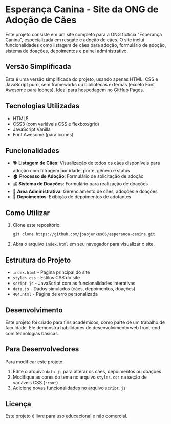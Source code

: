 # Esperança Canina - Site da ONG de Adoção de Cães

Este projeto consiste em um site completo para a ONG fictícia "Esperança Canina", especializada em resgate e adoção de cães. O site inclui funcionalidades como listagem de cães para adoção, formulário de adoção, sistema de doações, depoimentos e painel administrativo.

## Versão Simplificada

Esta é uma versão simplificada do projeto, usando apenas HTML, CSS e JavaScript puro, sem frameworks ou bibliotecas externas (exceto Font Awesome para ícones). Ideal para hospedagem no GitHub Pages.

## Tecnologias Utilizadas

- HTML5
- CSS3 (com variáveis CSS e flexbox/grid)
- JavaScript Vanilla
- Font Awesome (para ícones)

## Funcionalidades

- 🐕 **Listagem de Cães**: Visualização de todos os cães disponíveis para adoção com filtragem por idade, porte, gênero e status
- 🏠 **Processo de Adoção**: Formulário de solicitação de adoção
- 💰 **Sistema de Doações**: Formulário para realização de doações
- 👤 **Área Administrativa**: Gerenciamento de cães, adoções e doações
- 💬 **Depoimentos**: Exibição de depoimentos de adotantes

## Como Utilizar

1. Clone este repositório:
   ```
   git clone https://github.com/joaojunkes06/esperanca-canina.git
   ```

2. Abra o arquivo `index.html` em seu navegador para visualizar o site.

## Estrutura do Projeto

- `index.html` - Página principal do site
- `styles.css` - Estilos CSS do site
- `script.js` - JavaScript com as funcionalidades interativas
- `data.js` - Dados simulados (cães, depoimentos, doações)
- `404.html` - Página de erro personalizada

## Desenvolvimento

Este projeto foi criado para fins acadêmicos, como parte de um trabalho de faculdade. Ele demonstra habilidades de desenvolvimento web front-end com tecnologias básicas.

## Para Desenvolvedores

Para modificar este projeto:

1. Edite o arquivo `data.js` para alterar os cães, depoimentos ou doações
2. Modifique as cores do tema no arquivo `styles.css` na seção de variáveis CSS (`:root`)
3. Adicione novas funcionalidades no arquivo `script.js`

## Licença

Este projeto é livre para uso educacional e não comercial.

